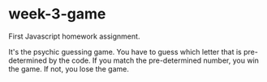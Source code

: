 # week-3-game

First Javascript homework assignment. 

It's the psychic guessing game. You have to guess which letter that is pre-determined by the code. If you match the pre-determined number, you win the game. If not, you lose the game. 
